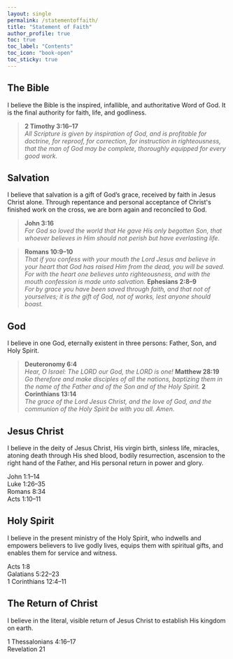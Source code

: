```yaml
---
layout: single
permalink: /statementoffaith/
title: "Statement of Faith"
author_profile: true
toc: true
toc_label: "Contents"
toc_icon: "book-open"
toc_sticky: true
---
```


## The Bible
I believe the Bible is the inspired, infallible, and authoritative Word of God. It is the final authority for faith, life, and godliness.

>**2 Timothy 3:16–17**\
*All Scripture is given by inspiration of God, and is profitable for doctrine, for reproof, for correction, for instruction in righteousness, that the man of God may be complete, thoroughly equipped for every good work.*

## Salvation
I believe that salvation is a gift of God’s grace, received by faith in Jesus Christ alone. Through repentance and personal acceptance of Christ's finished work on the cross, we are born again and reconciled to God.

>**John 3:16**\
*For God so loved the world that He gave His only begotten Son, that whoever believes in Him should not perish but have everlasting life.*

>**Romans 10:9–10**\
*That if you confess with your mouth the Lord Jesus and believe in your heart that God has raised Him from the dead, you will be saved. For with the heart one believes unto righteousness, and with the mouth confession is made unto salvation.*
>**Ephesians 2:8–9**\
*For by grace you have been saved through faith, and that not of yourselves; it is the gift of God, not of works, lest anyone should boast.*<br>

## God
I believe in one God, eternally existent in three persons: Father, Son, and Holy Spirit.

>**Deuteronomy 6:4**\
*Hear, O Israel: The LORD our God, the LORD is one!*
>**Matthew 28:19**\
*Go therefore and make disciples of all the nations, baptizing them in the name of the Father and of the Son and of the Holy Spirit.*
>**2 Corinthians 13:14**\
*The grace of the Lord Jesus Christ, and the love of God, and the communion of the Holy Spirit be with you all. Amen.*

## Jesus Christ
I believe in the deity of Jesus Christ, His virgin birth, sinless life, miracles, atoning death through His shed blood, bodily resurrection, ascension to the right hand of the Father, and His personal return in power and glory.

John 1:1–14<br>
Luke 1:26–35<br>
Romans 8:34<br>
Acts 1:10–11<br>

## Holy Spirit
I believe in the present ministry of the Holy Spirit, who indwells and empowers believers to live godly lives, equips them with spiritual gifts, and enables them for service and witness.

Acts 1:8<br>
Galatians 5:22–23<br>
1 Corinthians 12:4–11<br>

## The Return of Christ
I believe in the literal, visible return of Jesus Christ to establish His kingdom on earth.

1 Thessalonians 4:16–17<br>
Revelation 21